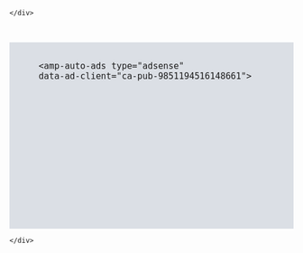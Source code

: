 
<body>

 <div class="container">
  <div class="row">
   <div class="col s12 testcls"> 









    </div>
   <div class="col s6 testcls"> 







   <div class="col s6 testcls">


   
     

</div>
  </div>
 </div>

</body>

</html>

<br />



<html>

<head>
  
  <script async custom-element="amp-auto-ads"
        src="https://cdn.ampproject.org/v0/amp-auto-ads-0.1.js">
</script>
  
  <meta charset="utf-8"></title>
  <meta content="width=device-width, initial-scale=1" name="viewport"></meta>
  <link href="bootstrap/css/bootstrap.css" rel="stylesheet" type="text/css"></link>
  <!-- Optional Bootstrap theme -->
  <link href="bootstrap/css/bootstrap-theme.css" rel="stylesheet"></link>

  <style type="text/css">
  /* Some custom styles to beautify this example */
  
  .demo-content {
    padding: 15px;
    font-size: 18px;
    min-height: 300px;
    background: #dbdfe5;
    margin-bottom: 10px;
  }
  
  .demo-content.bg-alt {
    background: #abb1b8;
  }
  </style>

</head>

<body>
  <div class="container">
    <!--Row with two equal columns-->
    <div class="row">
      <div class="col-sm-6">
        <div class="demo-content">
        
        <amp-auto-ads type="adsense"
        data-ad-client="ca-pub-9851194516148661">
</amp-auto-ads>
        </div>
      </div>
      <div class="col-sm-6">
        
    </div>
  </div>

  <script src="bootstrap/js/jquery.js"></script>
  <script src="bootstrap/js/bootstrap.js"></script>
</body>

</html>
